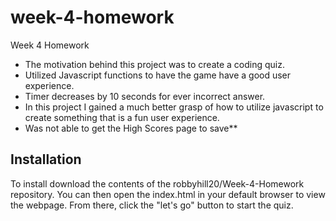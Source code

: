 # week-4-homework
Week 4 Homework 
- The motivation behind this project was to create a coding quiz. 
- Utilized Javascript functions to have the game have a good user experience. 
- Timer decreases by 10 seconds for ever incorrect answer. 
- In this project I gained a much better grasp of how to utilize javascript to create something that is a fun user experience. 
- Was not able to get the High Scores page to save** 
## Installation
 To install download the contents of the robbyhill20/Week-4-Homework repository. You can then open the index.html in your default browser to view the webpage. From there, click the "let's go" button to start the quiz. 
